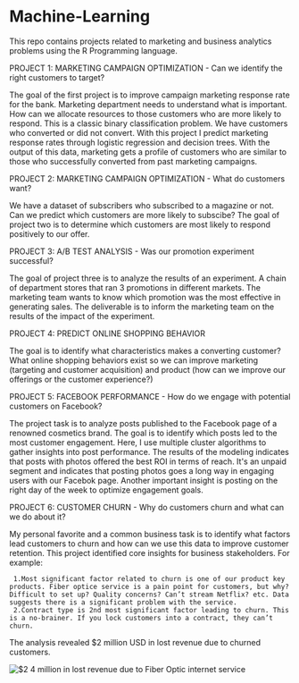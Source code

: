# Machine-Learning
 
This repo contains projects related to marketing and business analytics problems using the R Programming language.

PROJECT 1: MARKETING CAMPAIGN OPTIMIZATION - Can we identify the right customers to target?

The goal of the first project is to improve campaign marketing response rate for the bank.  Marketing department needs to understand what is important. How can we allocate resources to those customers who are more likely to respond. This is a classic binary classification problem. We have customers who converted or did not convert. With this project I predict marketing response rates through logistic regression and decision trees. With the output of this data, marketing gets a profile of customers who are similar to those who successfully converted from past marketing campaigns.


PROJECT 2: MARKETING CAMPAIGN OPTIMIZATION - What do customers want?

We have a dataset of subscribers who subscribed to a magazine or not. Can we predict which customers are more likely to subscibe? The goal of project two is to determine which customers are most likely to respond positively to our offer.


PROJECT 3: A/B TEST ANALYSIS - Was our promotion experiment successful?

The goal of project three is to analyze the results of an experiment. A chain of department stores that ran 3 promotions in different markets. The marketing team wants to know which promotion was the most effective in generating sales. The deliverable is to inform the marketing team on the results of the impact of the experiment.


PROJECT 4: PREDICT ONLINE SHOPPING BEHAVIOR

The goal is to identify what characteristics makes a converting customer? What online shopping behaviors exist so we can improve marketing (targeting and customer acquisition) and product (how can we improve our offerings or the customer experience?)


PROJECT 5: FACEBOOK PERFORMANCE - How do we engage with potential customers on Facebook?

The project task is to analyze posts published to the Facebook page of a renowned cosmetics brand. The goal is to identify which posts led to the most customer engagement. Here, I use multiple cluster algorithms to gather insights into post performance. The results of the modeling indicates that posts with photos offered the best ROI in terms of reach. It's an unpaid segment and indicates that posting photos goes a long way in engaging users with our Facebok page. Another important insight is posting on the right day of the week to optimize engagement goals.


PROJECT 6: CUSTOMER CHURN - Why do customers churn and what can we do about it?

My personal favorite and a common business task is to identify what factors lead customers to churn and how can we use this data to improve customer retention. This project identified core insights for business stakeholders. For example:

     1.Most significant factor related to churn is one of our product key products. Fiber optice service is a pain point for customers, but why? Difficult to set up? Quality concerns? Can’t stream Netflix? etc. Data suggests there is a significant problem with the service.
     2.Contract type is 2nd most significant factor leading to churn. This is a no-brainer. If you lock customers into a contract, they can’t churn.
     
The analysis revealed $2 million USD in lost revenue due to churned customers.

![$2 4 million in lost revenue due to Fiber Optic internet service](https://user-images.githubusercontent.com/13710429/120935138-9c883900-c701-11eb-99f8-ac6c15bdd175.png)





